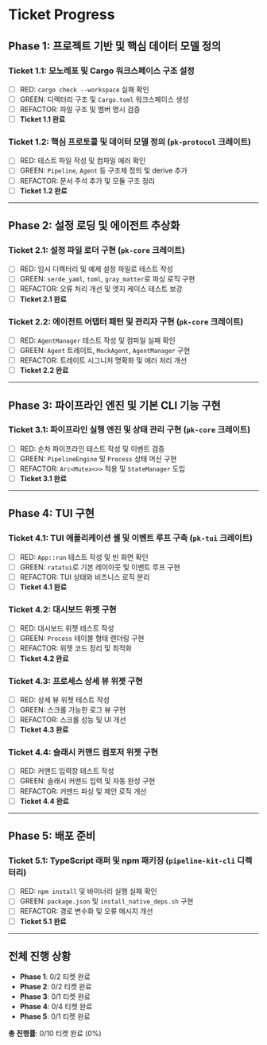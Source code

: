 # Ticket Progress

## Phase 1: 프로젝트 기반 및 핵심 데이터 모델 정의

### Ticket 1.1: 모노레포 및 Cargo 워크스페이스 구조 설정
- [ ] RED: `cargo check --workspace` 실패 확인
- [ ] GREEN: 디렉터리 구조 및 `Cargo.toml` 워크스페이스 생성
- [ ] REFACTOR: 파일 구조 및 멤버 명시 검증
- [ ] **Ticket 1.1 완료**

### Ticket 1.2: 핵심 프로토콜 및 데이터 모델 정의 (`pk-protocol` 크레이트)
- [ ] RED: 테스트 파일 작성 및 컴파일 에러 확인
- [ ] GREEN: `Pipeline`, `Agent` 등 구조체 정의 및 derive 추가
- [ ] REFACTOR: 문서 주석 추가 및 모듈 구조 정리
- [ ] **Ticket 1.2 완료**

---

## Phase 2: 설정 로딩 및 에이전트 추상화

### Ticket 2.1: 설정 파일 로더 구현 (`pk-core` 크레이트)
- [ ] RED: 임시 디렉터리 및 예제 설정 파일로 테스트 작성
- [ ] GREEN: `serde_yaml`, `toml`, `gray_matter`로 파싱 로직 구현
- [ ] REFACTOR: 오류 처리 개선 및 엣지 케이스 테스트 보강
- [ ] **Ticket 2.1 완료**

### Ticket 2.2: 에이전트 어댑터 패턴 및 관리자 구현 (`pk-core` 크레이트)
- [ ] RED: `AgentManager` 테스트 작성 및 컴파일 실패 확인
- [ ] GREEN: `Agent` 트레이트, `MockAgent`, `AgentManager` 구현
- [ ] REFACTOR: 트레이트 시그니처 명확화 및 에러 처리 개선
- [ ] **Ticket 2.2 완료**

---

## Phase 3: 파이프라인 엔진 및 기본 CLI 기능 구현

### Ticket 3.1: 파이프라인 실행 엔진 및 상태 관리 구현 (`pk-core` 크레이트)
- [ ] RED: 순차 파이프라인 테스트 작성 및 이벤트 검증
- [ ] GREEN: `PipelineEngine` 및 `Process` 상태 머신 구현
- [ ] REFACTOR: `Arc<Mutex<>>` 적용 및 `StateManager` 도입
- [ ] **Ticket 3.1 완료**

---

## Phase 4: TUI 구현

### Ticket 4.1: TUI 애플리케이션 셸 및 이벤트 루프 구축 (`pk-tui` 크레이트)
- [ ] RED: `App::run` 테스트 작성 및 빈 화면 확인
- [ ] GREEN: `ratatui`로 기본 레이아웃 및 이벤트 루프 구현
- [ ] REFACTOR: TUI 상태와 비즈니스 로직 분리
- [ ] **Ticket 4.1 완료**

### Ticket 4.2: 대시보드 위젯 구현
- [ ] RED: 대시보드 위젯 테스트 작성
- [ ] GREEN: `Process` 테이블 형태 렌더링 구현
- [ ] REFACTOR: 위젯 코드 정리 및 최적화
- [ ] **Ticket 4.2 완료**

### Ticket 4.3: 프로세스 상세 뷰 위젯 구현
- [ ] RED: 상세 뷰 위젯 테스트 작성
- [ ] GREEN: 스크롤 가능한 로그 뷰 구현
- [ ] REFACTOR: 스크롤 성능 및 UI 개선
- [ ] **Ticket 4.3 완료**

### Ticket 4.4: 슬래시 커맨드 컴포저 위젯 구현
- [ ] RED: 커맨드 입력창 테스트 작성
- [ ] GREEN: 슬래시 커맨드 입력 및 자동 완성 구현
- [ ] REFACTOR: 커맨드 파싱 및 제안 로직 개선
- [ ] **Ticket 4.4 완료**

---

## Phase 5: 배포 준비

### Ticket 5.1: TypeScript 래퍼 및 npm 패키징 (`pipeline-kit-cli` 디렉터리)
- [ ] RED: `npm install` 및 바이너리 실행 실패 확인
- [ ] GREEN: `package.json` 및 `install_native_deps.sh` 구현
- [ ] REFACTOR: 경로 변수화 및 오류 메시지 개선
- [ ] **Ticket 5.1 완료**

---

## 전체 진행 상황

- **Phase 1**: 0/2 티켓 완료
- **Phase 2**: 0/2 티켓 완료
- **Phase 3**: 0/1 티켓 완료
- **Phase 4**: 0/4 티켓 완료
- **Phase 5**: 0/1 티켓 완료

**총 진행률**: 0/10 티켓 완료 (0%)
